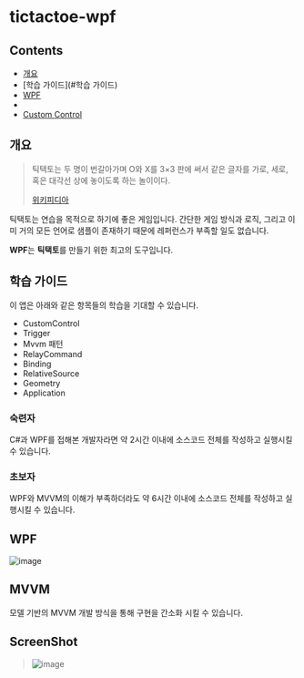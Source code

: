 # tictactoe-wpf

## Contents
- [개요](#개요)
- [학습 가이드](#학습 가이드)
- [WPF](#WPF)
- 
- [Custom Control](#custom-control)

## 개요

> 틱택토는 두 명이 번갈아가며 O와 X를 3×3 판에 써서 같은 글자를 가로, 세로, 혹은 대각선 상에 놓이도록 하는 놀이이다.
> 
> [위키피디아](https://ko.wikipedia.org/wiki/%ED%8B%B1%ED%83%9D%ED%86%A0)

틱택토는 연습을 목적으로 하기에 좋은 게임입니다. 간단한 게임 방식과 로직, 그리고 이미 거의 모든 언어로 샘플이 존재하기 때문에 레퍼런스가 부족할 일도 없습니다.  

**WPF**는 **틱택토**를 만들기 위한 최고의 도구입니다. 

## 학습 가이드
이 앱은 아래와 같은 항목들의 학습을 기대할 수 있습니다.

- CustomControl
- Trigger
- Mvvm 패턴
- RelayCommand
- Binding
- RelativeSource
- Geometry
- Application

### 숙련자
C#과 WPF를 접해본 개발자라면 약 2시간 이내에 소스코드 전체를 작성하고 실행시킬 수 있습니다.
### 초보자
WPF와 MVVM의 이해가 부족하더라도 약 6시간 이내에 소스코드 전체를 작성하고 실행시킬 수 있습니다.


## WPF

![image](https://user-images.githubusercontent.com/52397976/127076382-26b655e3-d198-43a4-a0b4-30042047b675.png)

## MVVM
모델 기반의 MVVM 개발 방식을 통해 구현을 간소화 시킬 수 있습니다.




## ScreenShot
> ![image](https://user-images.githubusercontent.com/52397976/127074738-ed10f727-207b-467c-ab39-6113578caae6.png)

